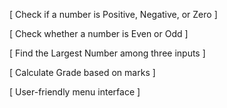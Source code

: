 [ Check if a number is Positive, Negative, or Zero ]

[ Check whether a number is Even or Odd ]

[ Find the Largest Number among three inputs ]

[ Calculate Grade based on marks ]

[ User-friendly menu interface ]

